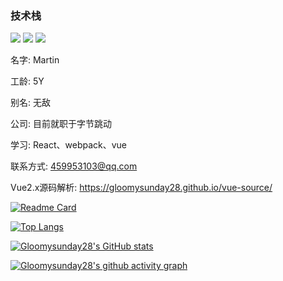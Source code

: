 ###
### 技术栈
<img src="https://img.shields.io/badge/react-16.12-success" /> <img src="https://img.shields.io/badge/vue-2.6.0-important" /> <img src="https://img.shields.io/badge/vue-3.x-success" />

名字: Martin

工龄: 5Y

别名: 无敌

公司: 目前就职于字节跳动

学习: React、webpack、vue

联系方式: 459953103@qq.com

Vue2.x源码解析: https://gloomysunday28.github.io/vue-source/

[![Readme Card](https://github-readme-stats.vercel.app/api/pin/?username=Gloomysunday28&repo=vue-skeleton)](https://github.com/Gloomysunday28/vue-skeleton)

[![Top Langs](https://github-readme-stats.vercel.app/api/top-langs/?username=anuraghazra&layout=compact)](https://github.com/anuraghazra/github-readme-stats)

[![Gloomysunday28's GitHub stats](https://github-readme-stats.vercel.app/api?username=Gloomysunday28&show_icons=true&theme=radical)](https://github.com/Gloomysunday28)

[![Gloomysunday28's github activity graph](https://activity-graph.herokuapp.com/graph?username=Gloomysunday28&theme=dracula)](https://github.com/Gloomysunday28)

<!--
**Gloomysunday28/Gloomysunday28** is a ✨ _special_ ✨ repository because its `README.md` (this file) appears on your GitHub profile.

Here are some ideas to get you started:

- 🔭 I’m currently working on ...
- 🌱 I’m currently learning ...
- 👯 I’m looking to collaborate on ...
- 🤔 I’m looking for help with ...
- 💬 Ask me about ...
- 📫 How to reach me: ...
- 😄 Pronouns: ...
- ⚡ Fun fact: ...
-->
